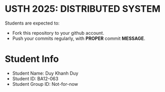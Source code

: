 USTH 2025: DISTRIBUTED SYSTEM
=====================================================

Students are expected to:
* Fork this repository to your github account.
* Push your commits regularly, with **PROPER** commit **MESSAGE**.


Student Info
=========================

* Student Name: Duy Khanh Duy
* Student ID: BA12-063
* Student Group ID: Not-for-now
